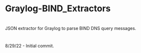 # Graylog-BIND_Extractors
#
JSON extractor for Graylog to parse BIND DNS query messages.
#
8/29/22 - Initial commit.

